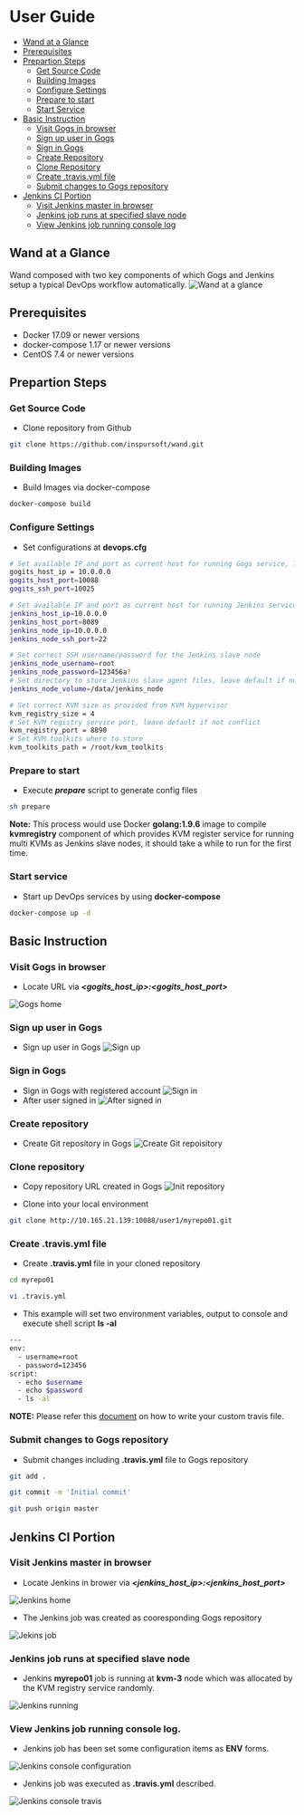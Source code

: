 # User Guide
* [Wand at a Glance](#wand-at-a-glance)
* [Prerequisites](#prerequisites)
* [Prepartion Steps](#preparation-steps)
  * [Get Source Code](#get-source-code)
  * [Building Images](#building-images)
  * [Configure Settings](#configure-settings)
  * [Prepare to start](#prepare-to-start)
  * [Start Service](#start-service)
* [Basic Instruction](#basic-instruction)
  * [Visit Gogs in browser](#visit-gogs-in-browser)
  * [Sign up user in Gogs](#sign-up-user-in-gogs)
  * [Sign in Gogs](#sign-in-gogs)
  * [Create Repository](#create-repository)
  * [Clone Repository](#clone-repository)
  * [Create .travis.yml file](#create-.travis.yml-file)
  * [Submit changes to Gogs repository](#submit-changes-to-gogs-repository)
* [Jenkins CI Portion](#jenkins-ci-portion)
  * [Visit Jenkins master in browser](#visit-jenkins-master-in-browser)
  * [Jenkins job runs at specified slave node](#jenkins-job-runs-at-specified-slave-node)
  * [View Jenkins job running console log](#view-jenkins-job-running-console-log)

## Wand at a Glance
Wand composed with two key components of which Gogs and Jenkins setup a typical DevOps workflow automatically.
![Wand at a glance](./images/wand-at-a-glance.png)
## Prerequisites

* Docker 17.09 or newer versions
* docker-compose 1.17 or newer versions
* CentOS 7.4 or newer versions

## Prepartion Steps

### Get Source Code

 * Clone repository from Github

 ```sh
 git clone https://github.com/inspursoft/wand.git
```

### Building Images

* Build Images via docker-compose

```sh
docker-compose build
```

### Configure Settings

* Set configurations at __devops.cfg__

```sh
# Set available IP and port as current host for running Gogs service, leave default port if not conflict
gogits_host_ip = 10.0.0.0
gogits_host_port=10088
gogits_ssh_port=10025

# Set available IP and port as current host for running Jenkins service, leave default port if not conflict
jenkins_host_ip=10.0.0.0
jenkins_host_port=8089
jenkins_node_ip=10.0.0.0
jenkins_node_ssh_port=22

# Set correct SSH username/password for the Jenkins slave node
jenkins_node_username=root
jenkins_node_password=123456a?
# Set directory to store Jenkins slave agent files, leave default if not conflict
jenkins_node_volume=/data/jenkins_node

# Set correct KVM size as provided from KVM hypervisor
kvm_registry_size = 4
# Set KVM registry service port, leave default if not conflict
kvm_registry_port = 8890
# Set KVM toolkits where to store
kvm_toolkits_path = /root/kvm_toolkits
```

### Prepare to start

* Execute __*prepare*__ script to generate config files

```sh
sh prepare
```

**Note:** This process would use Docker __golang:1.9.6__ image to compile __kvmregistry__ component of which provides KVM register service for running multi KVMs as Jenkins slave nodes, it should take a while to run for the first time.

### Start service

* Start up DevOps services by using __docker-compose__

```sh
docker-compose up -d
```

## Basic Instruction

### Visit Gogs in browser

* Locate URL via __*<gogits_host_ip>:<gogits_host_port>*__

![Gogs home](./images/gogs-home.png)


### Sign up user in Gogs

* Sign up user in Gogs
![Sign up](./images/sign-up.png)

### Sign in Gogs

* Sign in Gogs with registered account
![Sign in](./images/sign-in.png)
* After user signed in
![After signed in](./images/after-sign-in.png)

### Create repository

* Create Git repository in Gogs
![Create Git repoisitory](./images/create-repository.png)

### Clone repository

* Copy repository URL created in Gogs
![Init repository](./images/init-repository.png)

* Clone into your local environment
```sh
git clone http://10.165.21.139:10088/user1/myrepo01.git
```

### Create __.travis.yml__ file

* Create __.travis.yml__ file in your cloned repository
```sh
cd myrepo01
```

```sh
vi .travis.yml
```
* This example will set two environment variables, output to console and execute shell script __**ls -al**__ 
```sh
---
env:
  - username=root
  - password=123456
script:
  - echo $username
  - echo $password
  - ls -al
```
**NOTE:** Please refer this [document](https://docs.travis-ci.com/) on how to write your custom travis file. 

### Submit changes to Gogs repository

* Submit changes including __.travis.yml__ file to Gogs repository

```sh
git add .
```

```sh
git commit -m 'Initial commit'
```

```sh
git push origin master
```

## Jenkins CI Portion

### Visit Jenkins master in browser

* Locate Jenkins in brower via __*<jenkins_host_ip>:<jenkins_host_port>*__

![Jenkins home](./images/jenkins-home.png) 

* The Jenkins job was created as cooresponding Gogs repository

![Jekins job](./images/jenkins-corresponding-job.png)

### Jenkins job runs at specified slave node

* Jenkins __**myrepo01**__ job is running at __**kvm-3**__ node which was allocated by the KVM registry service randomly.

![Jenkins running](./images/jenkins-running.png)

### View Jenkins job running console log.

* Jenkins job has been set some configuration items as __**ENV**__ forms.

![Jenkins console configuration](./images/jenkins-console-config.png)

* Jenkins job was executed as __**.travis.yml**__ described.

![Jenkins console travis](./images/jenkins-console-travis.png)